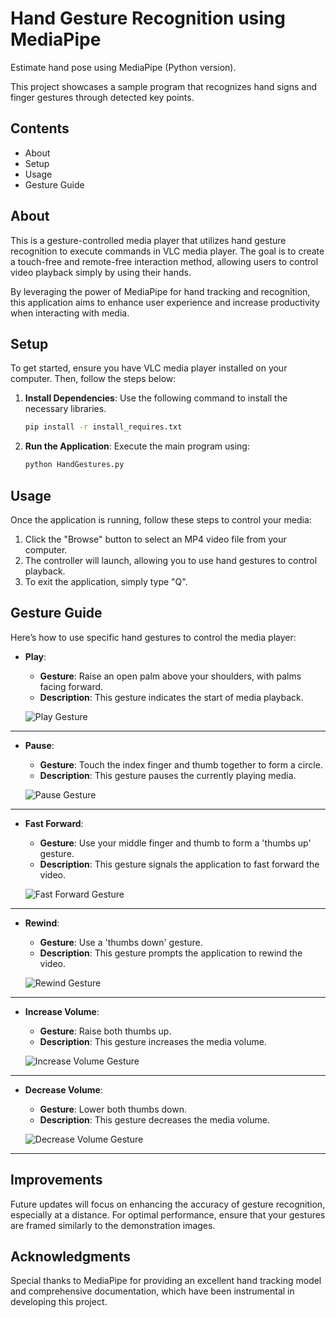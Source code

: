 # Hand Gesture Recognition using MediaPipe

Estimate hand pose using MediaPipe (Python version).

This project showcases a sample program that recognizes hand signs and finger gestures through detected key points.

## Contents
- About
- Setup
- Usage
- Gesture Guide

## About

This is a gesture-controlled media player that utilizes hand gesture recognition to execute commands in VLC media player. The goal is to create a touch-free and remote-free interaction method, allowing users to control video playback simply by using their hands.

By leveraging the power of MediaPipe for hand tracking and recognition, this application aims to enhance user experience and increase productivity when interacting with media.

## Setup

To get started, ensure you have VLC media player installed on your computer. Then, follow the steps below:

1. **Install Dependencies**: Use the following command to install the necessary libraries.

    ```bash
    pip install -r install_requires.txt
    ```

2. **Run the Application**: Execute the main program using:

    ```bash
    python HandGestures.py
    ```

## Usage

Once the application is running, follow these steps to control your media:

1. Click the "Browse" button to select an MP4 video file from your computer.
2. The controller will launch, allowing you to use hand gestures to control playback.
3. To exit the application, simply type "Q".

## Gesture Guide

Here’s how to use specific hand gestures to control the media player:

- **Play**: 
  - **Gesture**: Raise an open palm above your shoulders, with palms facing forward.
  - **Description**: This gesture indicates the start of media playback.
  
  ![Play Gesture](https://github.com/user-attachments/assets/76354507-6ac4-41c5-97fa-40bf8958a0e1)

---

- **Pause**: 
  - **Gesture**: Touch the index finger and thumb together to form a circle.
  - **Description**: This gesture pauses the currently playing media.
  
  ![Pause Gesture](link_to_pause_gesture_image)

---

- **Fast Forward**: 
  - **Gesture**: Use your middle finger and thumb to form a 'thumbs up' gesture.
  - **Description**: This gesture signals the application to fast forward the video.
  
  ![Fast Forward Gesture](link_to_fast_forward_gesture_image)

---

- **Rewind**: 
  - **Gesture**: Use a 'thumbs down' gesture.
  - **Description**: This gesture prompts the application to rewind the video.
  
  ![Rewind Gesture](link_to_rewind_gesture_image)

---

- **Increase Volume**: 
  - **Gesture**: Raise both thumbs up.
  - **Description**: This gesture increases the media volume.
  
  ![Increase Volume Gesture](link_to_increase_volume_gesture_image)

---

- **Decrease Volume**: 
  - **Gesture**: Lower both thumbs down.
  - **Description**: This gesture decreases the media volume.
  
  ![Decrease Volume Gesture](link_to_decrease_volume_gesture_image)

---

## Improvements

Future updates will focus on enhancing the accuracy of gesture recognition, especially at a distance. For optimal performance, ensure that your gestures are framed similarly to the demonstration images.

## Acknowledgments

Special thanks to MediaPipe for providing an excellent hand tracking model and comprehensive documentation, which have been instrumental in developing this project.

